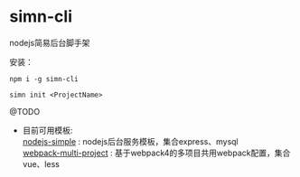 # simn-cli
nodejs简易后台脚手架

安装：
```
npm i -g simn-cli

simn init <ProjectName>
```

@TODO

* 目前可用模板: <br/>
[nodejs-simple](https://github.com/gyxing/nodejs-simple)  : nodejs后台服务模板，集合express、mysql <br/>
[webpack-multi-project](https://github.com/gyxing/webpack-multi-project) : 基于webpack4的多项目共用webpack配置，集合vue、less
